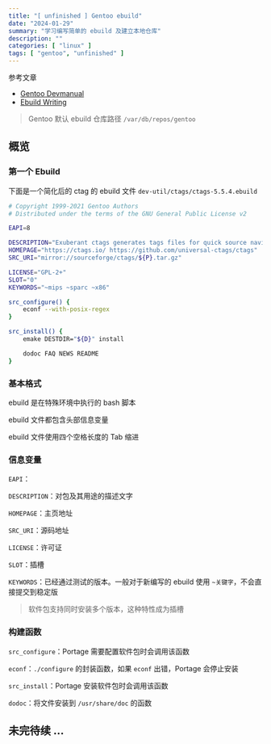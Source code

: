```yaml
---
title: "[ unfinished ] Gentoo ebuild"
date: "2024-01-29"
summary: "学习编写简单的 ebuild 及建立本地仓库"
description: ""
categories: [ "linux" ]
tags: [ "gentoo", "unfinished" ]
---
```



参考文章

- [Gentoo Devmanual](https://devmanual.gentoo.org/)
- [Ebuild Writing](https://devmanual.gentoo.org/ebuild-writing/index.html)

> Gentoo 默认 ebuild 仓库路径 `/var/db/repos/gentoo`

## 概览

### 第一个 Ebuild

下面是一个简化后的 ctag 的 ebuild 文件 `dev-util/ctags/ctags-5.5.4.ebuild`

```bash
# Copyright 1999-2021 Gentoo Authors
# Distributed under the terms of the GNU General Public License v2

EAPI=8

DESCRIPTION="Exuberant ctags generates tags files for quick source navigation"
HOMEPAGE="https://ctags.io/ https://github.com/universal-ctags/ctags"
SRC_URI="mirror://sourceforge/ctags/${P}.tar.gz"

LICENSE="GPL-2+"
SLOT="0"
KEYWORDS="~mips ~sparc ~x86"

src_configure() {
    econf --with-posix-regex
}

src_install() {
    emake DESTDIR="${D}" install

    dodoc FAQ NEWS README
}
```

### 基本格式

ebuild 是在特殊环境中执行的 bash 脚本

ebuild 文件都包含头部信息变量

ebuild 文件使用四个空格长度的 Tab 缩进

### 信息变量

`EAPI`：

`DESCRIPTION`：对包及其用途的描述文字

`HOMEPAGE`：主页地址

`SRC_URI`：源码地址

`LICENSE`：许可证

`SLOT`：插槽

`KEYWORDS`：已经通过测试的版本。一般对于新编写的 ebuild 使用 `~关键字`，不会直接提交到稳定版

> 软件包支持同时安装多个版本，这种特性成为插槽


### 构建函数

`src_configure`：Portage 需要配置软件包时会调用该函数

`econf`：`./configure` 的封装函数，如果 `econf` 出错，Portage 会停止安装

`src_install`：Portage 安装软件包时会调用该函数

`dodoc`：将文件安装到 `/usr/share/doc` 的函数

## 未完待续 ...
